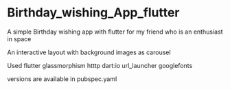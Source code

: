 # Birthday_wishing_App_flutter
A simple Birthday wishing app with flutter for my friend who is an enthusiast in space

An interactive layout with background images as carousel 

Used flutter 
glassmorphism 
htttp
dart:io
url_launcher
googlefonts

versions are available in pubspec.yaml

